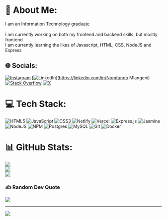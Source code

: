 # 💫 About Me:
I am an Information Technology graduate<br><br>I am currently working on both my frontend and backend skills, but mostly frontend<br>I am currently learning the likes of Javascript, HTML, CSS, NodeJS and Express


## 🌐 Socials:
[![Instagram](https://img.shields.io/badge/Instagram-%23E4405F.svg?logo=Instagram&logoColor=white)](https://instagram.com/nomfundoflorence_) [![LinkedIn](https://img.shields.io/badge/LinkedIn-%230077B5.svg?logo=linkedin&logoColor=white)](https://linkedin.com/in/Nomfundo Mlangeni) [![Stack Overflow](https://img.shields.io/badge/-Stackoverflow-FE7A16?logo=stack-overflow&logoColor=white)](https://stackoverflow.com/users/21957808) [![X](https://img.shields.io/badge/X-black.svg?logo=X&logoColor=white)](https://x.com/NomfundoMl66232) 

# 💻 Tech Stack:
![HTML5](https://img.shields.io/badge/html5-%23E34F26.svg?style=for-the-badge&logo=html5&logoColor=white) ![JavaScript](https://img.shields.io/badge/javascript-%23323330.svg?style=for-the-badge&logo=javascript&logoColor=%23F7DF1E) ![CSS3](https://img.shields.io/badge/css3-%231572B6.svg?style=for-the-badge&logo=css3&logoColor=white) ![Netlify](https://img.shields.io/badge/netlify-%23000000.svg?style=for-the-badge&logo=netlify&logoColor=#00C7B7) ![Vercel](https://img.shields.io/badge/vercel-%23000000.svg?style=for-the-badge&logo=vercel&logoColor=white) ![Express.js](https://img.shields.io/badge/express.js-%23404d59.svg?style=for-the-badge&logo=express&logoColor=%2361DAFB) ![Jasmine](https://img.shields.io/badge/jasmine-%238A4182.svg?style=for-the-badge&logo=jasmine&logoColor=white) ![NodeJS](https://img.shields.io/badge/node.js-6DA55F?style=for-the-badge&logo=node.js&logoColor=white) ![NPM](https://img.shields.io/badge/NPM-%23CB3837.svg?style=for-the-badge&logo=npm&logoColor=white) ![Postgres](https://img.shields.io/badge/postgres-%23316192.svg?style=for-the-badge&logo=postgresql&logoColor=white) ![MySQL](https://img.shields.io/badge/mysql-4479A1.svg?style=for-the-badge&logo=mysql&logoColor=white) ![Git](https://img.shields.io/badge/git-%23F05033.svg?style=for-the-badge&logo=git&logoColor=white) ![Docker](https://img.shields.io/badge/docker-%230db7ed.svg?style=for-the-badge&logo=docker&logoColor=white)
# 📊 GitHub Stats:
![](https://github-readme-stats.vercel.app/api?username=NomfundoFlorence&theme=neon&hide_border=false&include_all_commits=true&count_private=true)<br/>
![](https://github-readme-streak-stats.herokuapp.com/?user=NomfundoFlorence&theme=neon&hide_border=false)<br/>
![](https://github-readme-stats.vercel.app/api/top-langs/?username=NomfundoFlorence&theme=neon&hide_border=false&include_all_commits=true&count_private=true&layout=compact)

### ✍️ Random Dev Quote
![](https://quotes-github-readme.vercel.app/api?type=horizontal&theme=radical)

---
[![](https://visitcount.itsvg.in/api?id=NomfundoFlorence&icon=0&color=10)](https://visitcount.itsvg.in)

<!-- Proudly created with GPRM ( https://gprm.itsvg.in ) -->
